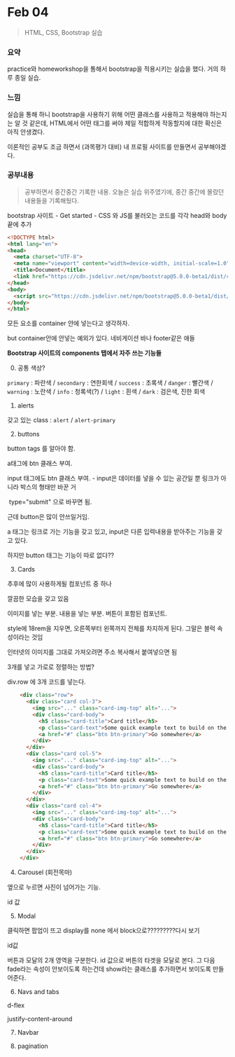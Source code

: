 # Feb 04

> HTML, CSS, Bootstrap 실습

### 요약

practice와 homeworkshop을 통해서 bootstrap을 적용시키는 실습을 했다. 거의 하루 종일 실습.

### 느낌

실습을 통해 하니 bootstrap을 사용하기 위해 어떤 클래스를 사용하고 적용해야 하는지는 알 것 같은데, HTML에서 어떤 태그를 써야 제일 적합하게 작동할지에 대한 확신은 아직 안생겼다.

이론적인 공부도 조금 하면서 (과목평가 대비) 내 프로필 사이트를 만들면서 공부해야겠다.

### 공부내용

> 공부하면서 중간중간 기록한 내용. 오늘은 실습 위주였기에, 중간 중간에 몰랐던 내용들을 기록해뒀다.

bootstrap 사이트 - Get started - CSS 와 JS를 불러오는 코드를 각각 head와 body 끝에 추가

```html
<!DOCTYPE html>
<html lang="en">
<head>
  <meta charset="UTF-8">
  <meta name="viewport" content="width=device-width, initial-scale=1.0">
  <title>Document</title>
  <link href="https://cdn.jsdelivr.net/npm/bootstrap@5.0.0-beta1/dist/css/bootstrap.min.css" rel="stylesheet" integrity="sha384-giJF6kkoqNQ00vy+HMDP7azOuL0xtbfIcaT9wjKHr8RbDVddVHyTfAAsrekwKmP1" crossorigin="anonymous">
</head>
<body>
  <script src="https://cdn.jsdelivr.net/npm/bootstrap@5.0.0-beta1/dist/js/bootstrap.bundle.min.js" integrity="sha384-ygbV9kiqUc6oa4msXn9868pTtWMgiQaeYH7/t7LECLbyPA2x65Kgf80OJFdroafW" crossorigin="anonymous"></script>
</body>
</html>
```

모든 요소를 container 안에 넣는다고 생각하자.

but container안에 안넣는 예외가 있다. 네비게이션 바나 footer같은 애들



**Bootstrap 사이트의 components 탭에서 자주 쓰는 기능들**

0) 공통 색상?

`primary` : 파란색 / `secondary` : 연한회색 / `success` : 초록색 / `danger` : 빨간색 / `warning` : 노란색 / `info` : 청록색(?) / `light` : 흰색 / `dark` : 검은색, 진한 회색



1) alerts

갖고 있는 class : `alert` / `alert-primary`



2) buttons

button tags 를 알아야 함.

a태그에 btn 클래스 부여.

input 태그에도 btn 클래스 부여. - input은 데이터를 넣을 수 있는 공간일 뿐 링크가 아니라 박스의 형태만 바꾼 거

​	type="submit" 으로 바꾸면 됨.

근데 button은 많이 안쓰일거임.

a 태그는 링크로 가는 기능을 갖고 있고, input은 다른 입력내용을 받아주는 기능을 갖고 있다.

하지만 button 태그는 기능이 따로 없다??



3) Cards

추후에 많이 사용하게될 컴포넌트 중 하나

깔끔한 모습을 갖고 있음

이미지를 넣는 부분. 내용을 넣는 부분. 버튼이 포함된 컴포넌트.

style에 18rem을 지우면, 오른쪽부터 왼쪽까지 전체를 차지하게 된다. 그말은 블럭 속성이라는 것임

인터넷의 이미지를 그대로 가져오려면 주소 복사해서 붙여넣으면 됨



3개를 넣고 가로로 정렬하는 방법?

div.row 에 3개 코드를 넣는다.

```html
    <div class="row">
      <div class="card col-3">
        <img src="..." class="card-img-top" alt="...">
        <div class="card-body">
          <h5 class="card-title">Card title</h5>
          <p class="card-text">Some quick example text to build on the card title and make up the bulk of the card's content.</p>
          <a href="#" class="btn btn-primary">Go somewhere</a>
        </div>
      </div>
      <div class="card col-5">
        <img src="..." class="card-img-top" alt="...">
        <div class="card-body">
          <h5 class="card-title">Card title</h5>
          <p class="card-text">Some quick example text to build on the card title and make up the bulk of the card's content.</p>
          <a href="#" class="btn btn-primary">Go somewhere</a>
        </div>
      </div>
      <div class="card col-4">
        <img src="..." class="card-img-top" alt="...">
        <div class="card-body">
          <h5 class="card-title">Card title</h5>
          <p class="card-text">Some quick example text to build on the card title and make up the bulk of the card's content.</p>
          <a href="#" class="btn btn-primary">Go somewhere</a>
        </div>
      </div>
    </div>
```





4) Carousel (회전목마)

옆으로 누르면 사진이 넘어가는 기능.

id 값



5) Modal

클릭하면 팝업이 뜨고 display를 none 에서 block으로?????????다시 보기

id값

버튼과 모달의 2개 영역을 구분한다. id 값으로 버튼의 타겟을 모달로 본다. 그 다음 fade라는 속성이 안보이도록 하는건데 show라는 클래스를 추가하면서 보이도록 만들어준다.





6) Navs and tabs

d-flex

justify-content-around





7) Navbar



8) pagination



